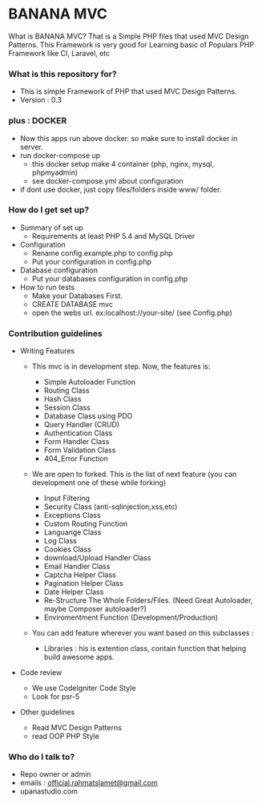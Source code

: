 # BANANA MVC #

What is BANANA MVC? That is a Simple PHP files that used MVC Design Patterns. This Framework is very good for Learning basic of Populars PHP Framework like CI, Laravel, etc

### What is this repository for? ###

* This is simple Framework of PHP that used MVC Design Patterns.
* Version : 0.3

### plus : DOCKER ###

* Now this apps run above docker. so make sure to install docker in server.
* run docker-compose up 
	- this docker setup make 4 container (php, nginx, mysql, phpmyadmin)
	- see docker-compose.yml about configuration
* if dont use docker, just copy files/folders inside www/ folder.

### How do I get set up? ###

* Summary of set up
	- Requirements at least PHP 5.4 and MySQL Driver
* Configuration
	- Rename config.example.php to config.php 
	- Put your configuration in config.php
* Database configuration
	- Put your databases configuration in config.php
* How to run tests
	- Make your Databases First.
	- CREATE DATABASE mvc 
	- open the webs url. ex:localhost://your-site/ (see Config.php)

### Contribution guidelines ###

* Writing Features
	- This mvc is in development step. Now, the features is:
		- Simple Autoloader Function
		- Routing Class
		- Hash Class
		- Session Class
		- Database Class using PDO
		- Query Handler (CRUD)
		- Authentication Class
		- Form Handler Class
		- Form Validation Class
		- 404_Error Function
	
	- We are open to forked. This is the list of next feature (you can development one of these while forking)
		- Input Filtering
		- Security Class (anti-sqlinjection,xss,etc)
		- Exceptions Class
		- Custom Routing Function
		- Languange Class
		- Log Class
		- Cookies Class
		- download/Upload Handler Class
		- Email Handler Class
		- Captcha Helper Class
		- Pagination Helper Class
		- Date Helper Class
		- Re-Structure The Whole Folders/Files. (Need Great Autoloader, maybe Composer autoloader?)
		- Enviromentment Function (Development/Production)

	- You can add feature wherever you want based on this subclasses :
		- Libraries : his is extention class, contain function that helping build awesome apps. 

* Code review
	- We use CodeIgniter Code Style
	- Look for psr-5
* Other guidelines
	- Read MVC Design Patterns
	- read OOP PHP Style

### Who do I talk to? ###

* Repo owner or admin
* emails : official.rahmatslamet@gmail.com
* upanastudio.com